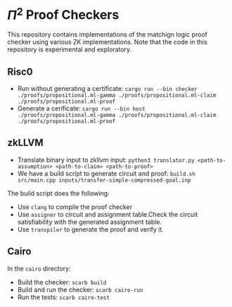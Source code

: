 # $\Pi^2$ Proof Checkers

This repository contains implementations of the matchign logic proof checker using various ZK implementations.
Note that the code in this repository is experimental and exploratory.

## Risc0

* Run without generating a certificate: `cargo run --bin checker ./proofs/propositional.ml-gamma ./proofs/propositional.ml-claim ./proofs/propositional.ml-proof`
* Generate a cerificate: `cargo run --bin host ./proofs/propositional.ml-gamma ./proofs/propositional.ml-claim ./proofs/propositional.ml-proof`

## zkLLVM

* Translate binary input to zkllvm input:
`python3 translator.py <path-to-assumption> <path-to-claim> <path-to-proof>`
* We have a build script to generate circuit and proof:
`build.sh src/main.cpp inputs/transfer-simple-compressed-goal.inp`

The build script does the following:
* Use `clang` to compile the proof checker
* Use `assigner` to  circuit and assignment table.Check the circuit satisfiability with the generated assignment table.
* Use `transpiler` to generate the proof and verify it.

## Cairo

In the `cairo` directory:

* Build the checker: `scarb build`
* Build and run the checker: `scarb cairo-run`
* Run the tests: `scarb cairo-test`

